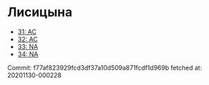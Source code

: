 # Лисицына
- [31: AC](31.md)
- [32: AC](32.md)
- [33: NA](33.md)
- [34: NA](34.md)

Commit: f77af823929fcd3df37a10d509a871fcdf1d969b
 fetched at: 20201130-000228
